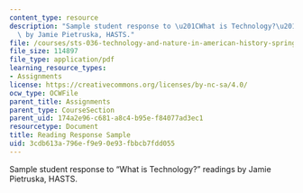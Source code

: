 ```yaml
---
content_type: resource
description: "Sample student response to \u201CWhat is Technology?\u201D readings\
  \ by Jamie Pietruska, HASTS."
file: /courses/sts-036-technology-and-nature-in-american-history-spring-2008/3cdb613a796ef9e90e93fbbcb7fdd055_response_sample.pdf
file_size: 114897
file_type: application/pdf
learning_resource_types:
- Assignments
license: https://creativecommons.org/licenses/by-nc-sa/4.0/
ocw_type: OCWFile
parent_title: Assignments
parent_type: CourseSection
parent_uid: 174a2e96-c681-a8c4-b95e-f84077ad3ec1
resourcetype: Document
title: Reading Response Sample
uid: 3cdb613a-796e-f9e9-0e93-fbbcb7fdd055
---
```

Sample student response to “What is Technology?” readings by Jamie Pietruska, HASTS.